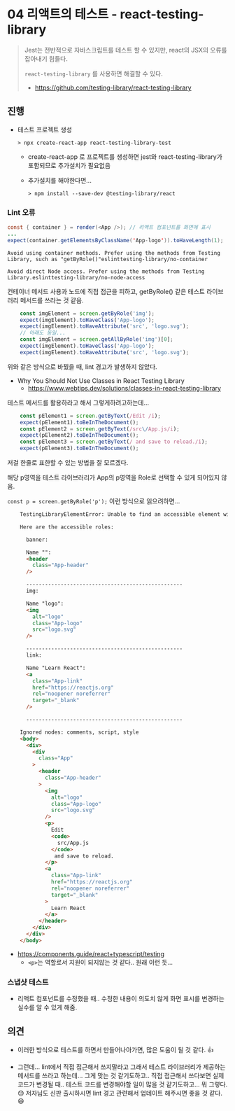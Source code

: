 # 04 리액트의 테스트 - react-testing-library

> Jest는 전반적으로 자바스크립트를 테스트 할 수 있지만, react의 JSX의 오류를 잡아내기 힘들다.
>
> `react-testing-library` 를 사용하면 해결할 수 있다.
>
> * https://github.com/testing-library/react-testing-library

## 진행

* 테스트 프로젝트 생성

  ```
  > npx create-react-app react-testing-library-test
  ```

  * create-react-app 로 프로젝트를 생성하면 jest와 react-testing-library가 포함되므로 추가설치가 필요없음

  * 추가설치를 해야한다면...

    ```
    > npm install --save-dev @testing-library/react
    ```


### Lint 오류

```java
const { container } = render(<App />); // 리액트 컴포넌트를 화면에 표시
...
expect(container.getElementsByClassName('App-logo')).toHaveLength(1);
```

```
Avoid using container methods. Prefer using the methods from Testing Library, such as "getByRole()"eslinttesting-library/no-container
```

```
Avoid direct Node access. Prefer using the methods from Testing Library.eslinttesting-library/no-node-access
```

컨테이너 메서드 사용과 노드에 직접 접근을 피하고, getByRole() 같은 테스트 라이브러리 메서드를 쓰라는 것 같음.

```javascript
    const imgElement = screen.getByRole('img');
    expect(imgElement).toHaveClass('App-logo');
    expect(imgElement).toHaveAttribute('src', 'logo.svg');
    // 아래도 동일... 
    const imgElement = screen.getAllByRole('img')[0];
    expect(imgElement).toHaveClass('App-logo');
    expect(imgElement).toHaveAttribute('src', 'logo.svg');
```

위와 같은 방식으로 바꿨을 때,  lint 경고가 발생하지 않았다.

* Why You Should Not Use Classes in React Testing Library
  * https://www.webtips.dev/solutions/classes-in-react-testing-library



테스트 메서드를 활용하라고 해서 그렇게하려고하는데...

```javascript
    const pElement1 = screen.getByText(/Edit /i);
    expect(pElement1).toBeInTheDocument();
    const pElement2 = screen.getByText(/src\/App.js/i);
    expect(pElement2).toBeInTheDocument();
    const pElement3 = screen.getByText(/ and save to reload./i);
    expect(pElement3).toBeInTheDocument();
```

저걸 한줄로 표한할 수 있는 방법을 잘 모르겠다.

해당 p영역을 테스트 라이브러리가 App의 p영역을 Role로 선택할 수 있게 되어있지 않음.

`const p = screen.getByRole('p');` 이런 방식으로 읽으려하면... 

```html
    TestingLibraryElementError: Unable to find an accessible element with the role "p"

    Here are the accessible roles:

      banner:

      Name "":
      <header
        class="App-header"
      />

      --------------------------------------------------
      img:

      Name "logo":
      <img
        alt="logo"
        class="App-logo"
        src="logo.svg"
      />

      --------------------------------------------------
      link:

      Name "Learn React":
      <a
        class="App-link"
        href="https://reactjs.org"
        rel="noopener noreferrer"
        target="_blank"
      />

      --------------------------------------------------

    Ignored nodes: comments, script, style
    <body>
      <div>
        <div
          class="App"
        >
          <header
            class="App-header"
          >
            <img
              alt="logo"
              class="App-logo"
              src="logo.svg"
            />
            <p>
              Edit
              <code>
                src/App.js
              </code>
               and save to reload.
            </p>
            <a
              class="App-link"
              href="https://reactjs.org"
              rel="noopener noreferrer"
              target="_blank"
            >
              Learn React
            </a>
          </header>
        </div>
      </div>
    </body>
```

* https://components.guide/react+typescript/testing
  * `<p>`는 역할로서 지원이 되지않는 것 같다.. 원래 이런 듯...



### 스냅샷 테스트

* 리액트 컴포넌트를 수정했을 때.. 수정한 내용이 의도치 않게 화면 표시를 변경하는 실수를 알 수 있게 해줌.




## 의견

* 이러한 방식으로 테스트를 하면서 만들어나아가면, 많은 도움이 될 것 같다. 👍

* 그런데... lint에서 직접 접근해서 쓰지말라고 그래서 테스트 라이브러리가 제공하는 메서드를 쓰라고 하는데... 그게 맞는 것 같기도하고.. 직접 접근해서 쓰다보면 실제 코드가 변경될 때.. 테스트 코드를 변경해야할 일이 많을 것 같기도하고... 뭐 그렇다. 😓 저자님도 신판 출시하시면 lint 경고 관련해서 업데이트 해주시면 좋을 것 같다. 😄

  


